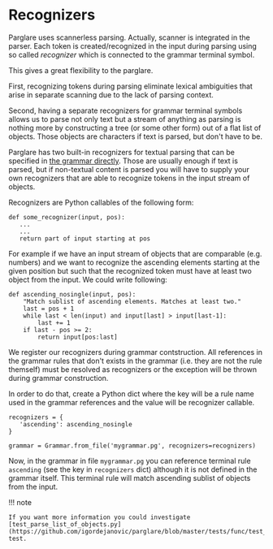 # Recognizers

Parglare uses scannerless parsing. Actually, scanner is integrated in the
parser. Each token is created/recognized in the input during parsing using so
called _recognizer_ which is connected to the grammar terminal symbol.

This gives a great flexibility to the parglare.

First, recognizing tokens during parsing eliminate lexical ambiguities that
arise in separate scanning due to the lack of parsing context.

Second, having a separate recognizers for grammar terminal symbols allows us to
parse not only text but a stream of anything as parsing is nothing more by
constructing a tree (or some other form) out of a flat list of objects. Those
objects are characters if text is parsed, but don't have to be.

Parglare has two built-in recognizers for textual parsing that can be specified
in [the grammar directly](./grammar.md#string-recognizer). Those are usually
enough if text is parsed, but if non-textual content is parsed you will have to
supply your own recognizers that are able to recognize tokens in the input
stream of objects.

Recognizers are Python callables of the following form:

    def some_recognizer(input, pos):
       ...
       ...
       return part of input starting at pos


For example if we have an input stream of objects that are comparable (e.g.
numbers) and we want to recognize the ascending elements starting at the given
position but such that the recognized token must have at least two object from
the input. We could write following:

    def ascending_nosingle(input, pos):
        "Match sublist of ascending elements. Matches at least two."
        last = pos + 1
        while last < len(input) and input[last] > input[last-1]:
            last += 1
        if last - pos >= 2:
            return input[pos:last]

We register our recognizers during grammar contstruction. All references in the
grammar rules that don't exists in the grammar (i.e. they are not the rule
themself) must be resolved as recognizers or the exception will be thrown during
grammar construction.

In order to do that, create a Python dict where the key will be a rule name used
in the grammar references and the value will be recognizer callable.


    recognizers = {
       'ascending': ascending_nosingle
    }

    grammar = Grammar.from_file('mygrammar.pg', recognizers=recognizers)


Now, in the grammar in file `mygrammar.pg` you can reference terminal rule
`ascending` (see the key in `recognizers` dict) although it is not defined in
the grammar itself. This terminal rule will match ascending sublist of objects
from the input.

!!! note

    If you want more information you could investigate
    [test_parse_list_of_objects.py](https://github.com/igordejanovic/parglare/blob/master/tests/func/test_parse_list_of_objects.py) test.

